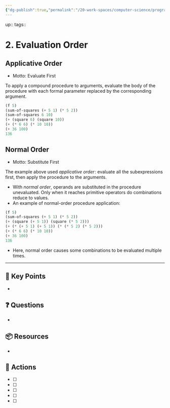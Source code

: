 ```yaml
---
{"dg-publish":true,"permalink":"/20-work-spaces/computer-science/programming/scheme/sicp/detailed/chapter-i/codebox/2-evaluation-order/"}
---
```



up:: 
tags:: 



# 2. Evaluation Order

## Applicative Order
- Motto: Evaluate First
 
 To apply a compound procedure to arguments, evaluate the body of the procedure with each formal parameter replaced by the corresponding argument. 
 
```Scheme
(f 5)
(sum-of-squares (+ 5 1) (* 5 2))
(sum-of-squares 6 10)
(+ (square 6) (square 10))
(+ (* 6 6) (* 10 10))
(+ 36 100)
136
```


## Normal Order
- Motto: Substitute First
  
The example above used _applicative order_ : evaluate all the subexpressions first, then apply the procedure to the arguments.
- With _normal order_, operands are substituted in the procedure unevaluated. Only when it reaches primitive operators do combinations reduce to values.
-  An example of normal-order procedure application:

```Scheme
(f 5)
(sum-of-squares (+ 5 1) (* 5 2))
(+ (square (+ 5 1)) (square (* 5 2)))
(+ (* (+ 5 1) (+ 5 1)) (* (* 5 2) (* 5 2)))
(+ (* 6 6) (* 10 10))
(+ 36 100)
136
```

- Here, normal order causes some combinations to be evaluated multiple times.


---

## 🔑 Key Points
- 
## ❓ Questions
- 
## 📦 Resources
- 
## 🎯 Actions
- [ ] 
- [ ] 
- [ ] 
- [ ] 
- [ ] 